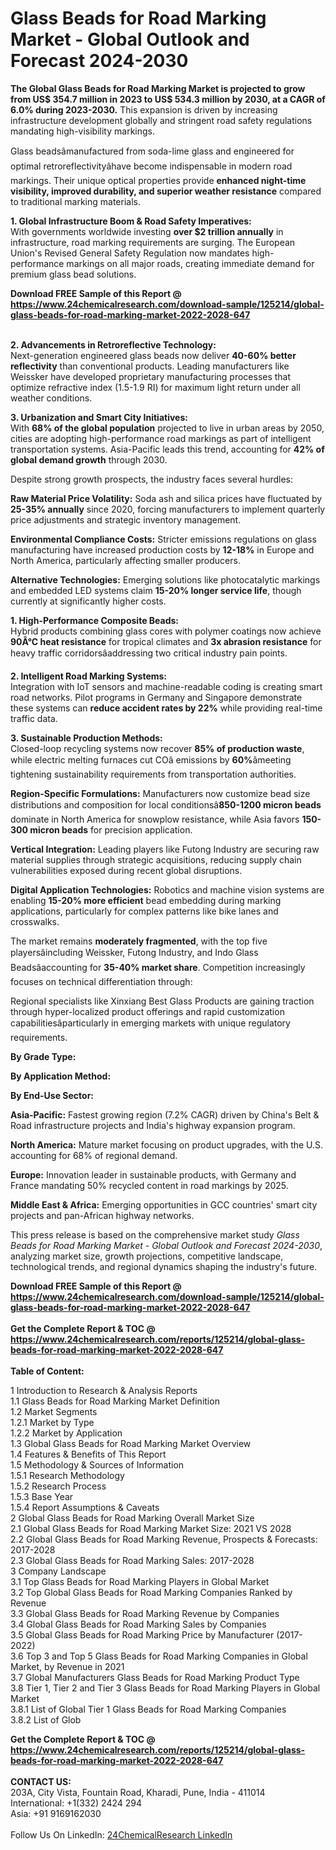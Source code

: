 <h1>Glass Beads for Road Marking Market - Global Outlook and Forecast 2024-2030</h1><p><strong>The Global Glass Beads for Road Marking Market is projected to grow from US$ 354.7 million in 2023 to US$ 534.3 million by 2030, at a CAGR of 6.0% during 2023-2030.</strong> This expansion is driven by increasing infrastructure development globally and stringent road safety regulations mandating high-visibility markings.</p><p>Glass beadsâmanufactured from soda-lime glass and engineered for optimal retroreflectivityâhave become indispensable in modern road markings. Their unique optical properties provide <strong>enhanced night-time visibility, improved durability, and superior weather resistance</strong> compared to traditional marking materials.</p><p><strong>1. Global Infrastructure Boom &amp; Road Safety Imperatives:</strong><br>
With governments worldwide investing <strong>over $2 trillion annually</strong> in infrastructure, road marking requirements are surging. The European Union's Revised General Safety Regulation now mandates high-performance markings on all major roads, creating immediate demand for premium glass bead solutions.</p><div><b>Download FREE Sample of this Report @ 
            <a href="https://www.24chemicalresearch.com/download-sample/125214/global-glass-beads-for-road-marking-market-2022-2028-647">
            https://www.24chemicalresearch.com/download-sample/125214/global-glass-beads-for-road-marking-market-2022-2028-647</a></b></div><br><p><strong>2. Advancements in Retroreflective Technology:</strong><br>
Next-generation engineered glass beads now deliver <strong>40-60% better reflectivity</strong> than conventional products. Leading manufacturers like Weissker have developed proprietary manufacturing processes that optimize refractive index (1.5-1.9 RI) for maximum light return under all weather conditions.</p><p><strong>3. Urbanization and Smart City Initiatives:</strong><br>
With <strong>68% of the global population</strong> projected to live in urban areas by 2050, cities are adopting high-performance road markings as part of intelligent transportation systems. Asia-Pacific leads this trend, accounting for <strong>42% of global demand growth</strong> through 2030.</p><p>Despite strong growth prospects, the industry faces several hurdles:</p><p><strong>Raw Material Price Volatility:</strong> Soda ash and silica prices have fluctuated by <strong>25-35% annually</strong> since 2020, forcing manufacturers to implement quarterly price adjustments and strategic inventory management.</p><p><strong>Environmental Compliance Costs:</strong> Stricter emissions regulations on glass manufacturing have increased production costs by <strong>12-18%</strong> in Europe and North America, particularly affecting smaller producers.</p><p><strong>Alternative Technologies:</strong> Emerging solutions like photocatalytic markings and embedded LED systems claim <strong>15-20% longer service life</strong>, though currently at significantly higher costs.</p><p><strong>1. High-Performance Composite Beads:</strong><br>
Hybrid products combining glass cores with polymer coatings now achieve <strong>90Â°C heat resistance</strong> for tropical climates and <strong>3x abrasion resistance</strong> for heavy traffic corridorsâaddressing two critical industry pain points.</p><p><strong>2. Intelligent Road Marking Systems:</strong><br>
Integration with IoT sensors and machine-readable coding is creating smart road networks. Pilot programs in Germany and Singapore demonstrate these systems can <strong>reduce accident rates by 22%</strong> while providing real-time traffic data.</p><p><strong>3. Sustainable Production Methods:</strong><br>
Closed-loop recycling systems now recover <strong>85% of production waste</strong>, while electric melting furnaces cut COâ emissions by <strong>60%</strong>âmeeting tightening sustainability requirements from transportation authorities.</p><p><strong>Region-Specific Formulations:</strong> Manufacturers now customize bead size distributions and composition for local conditionsâ<strong>850-1200 micron beads</strong> dominate in North America for snowplow resistance, while Asia favors <strong>150-300 micron beads</strong> for precision application.</p><p><strong>Vertical Integration:</strong> Leading players like Futong Industry are securing raw material supplies through strategic acquisitions, reducing supply chain vulnerabilities exposed during recent global disruptions.</p><p><strong>Digital Application Technologies:</strong> Robotics and machine vision systems are enabling <strong>15-20% more efficient</strong> bead embedding during marking applications, particularly for complex patterns like bike lanes and crosswalks.</p><p>The market remains <strong>moderately fragmented</strong>, with the top five playersâincluding Weissker, Futong Industry, and Indo Glass Beadsâaccounting for <strong>35-40% market share</strong>. Competition increasingly focuses on technical differentiation through:</p><p>Regional specialists like Xinxiang Best Glass Products are gaining traction through hyper-localized product offerings and rapid customization capabilitiesâparticularly in emerging markets with unique regulatory requirements.</p><p><strong>By Grade Type:</strong></p><p><strong>By Application Method:</strong></p><p><strong>By End-Use Sector:</strong></p><p><strong>Asia-Pacific:</strong> Fastest growing region (7.2% CAGR) driven by China's Belt &amp; Road infrastructure projects and India's highway expansion program.</p><p><strong>North America:</strong> Mature market focusing on product upgrades, with the U.S. accounting for 68% of regional demand.</p><p><strong>Europe:</strong> Innovation leader in sustainable products, with Germany and France mandating 50% recycled content in road markings by 2025.</p><p><strong>Middle East &amp; Africa:</strong> Emerging opportunities in GCC countries' smart city projects and pan-African highway networks.</p><p>This press release is based on the comprehensive market study <em>Glass Beads for Road Marking Market - Global Outlook and Forecast 2024-2030</em>, analyzing market size, growth projections, competitive landscape, technological trends, and regional dynamics shaping the industry's future.</p><div><b>Download FREE Sample of this Report @ 
            <a href="https://www.24chemicalresearch.com/download-sample/125214/global-glass-beads-for-road-marking-market-2022-2028-647">
            https://www.24chemicalresearch.com/download-sample/125214/global-glass-beads-for-road-marking-market-2022-2028-647</a></b></div><br><div><b>Get the Complete Report & TOC @ 
            <a href="https://www.24chemicalresearch.com/reports/125214/global-glass-beads-for-road-marking-market-2022-2028-647">
            https://www.24chemicalresearch.com/reports/125214/global-glass-beads-for-road-marking-market-2022-2028-647</a></b></div><br>
            <b>Table of Content:</b><p>1 Introduction to Research & Analysis Reports<br />
    1.1 Glass Beads for Road Marking Market Definition<br />
    1.2 Market Segments<br />
        1.2.1 Market by Type<br />
        1.2.2 Market by Application<br />
    1.3 Global Glass Beads for Road Marking Market Overview<br />
    1.4 Features & Benefits of This Report<br />
    1.5 Methodology & Sources of Information<br />
        1.5.1 Research Methodology<br />
        1.5.2 Research Process<br />
        1.5.3 Base Year<br />
        1.5.4 Report Assumptions & Caveats<br />
2 Global Glass Beads for Road Marking Overall Market Size<br />
    2.1 Global Glass Beads for Road Marking Market Size: 2021 VS 2028<br />
    2.2 Global Glass Beads for Road Marking Revenue, Prospects & Forecasts: 2017-2028<br />
    2.3 Global Glass Beads for Road Marking Sales: 2017-2028<br />
3 Company Landscape<br />
    3.1 Top Glass Beads for Road Marking Players in Global Market<br />
    3.2 Top Global Glass Beads for Road Marking Companies Ranked by Revenue<br />
    3.3 Global Glass Beads for Road Marking Revenue by Companies<br />
    3.4 Global Glass Beads for Road Marking Sales by Companies<br />
    3.5 Global Glass Beads for Road Marking Price by Manufacturer (2017-2022)<br />
    3.6 Top 3 and Top 5 Glass Beads for Road Marking Companies in Global Market, by Revenue in 2021<br />
    3.7 Global Manufacturers Glass Beads for Road Marking Product Type<br />
    3.8 Tier 1, Tier 2 and Tier 3 Glass Beads for Road Marking Players in Global Market<br />
        3.8.1 List of Global Tier 1 Glass Beads for Road Marking Companies<br />
        3.8.2 List of Glob</p><div><b>Get the Complete Report & TOC @ 
            <a href="https://www.24chemicalresearch.com/reports/125214/global-glass-beads-for-road-marking-market-2022-2028-647">
            https://www.24chemicalresearch.com/reports/125214/global-glass-beads-for-road-marking-market-2022-2028-647</a></b></div><br><b>CONTACT US:</b><br>
            203A, City Vista, Fountain Road, Kharadi, Pune, India - 411014<br>
            International: +1(332) 2424 294<br>
            Asia: +91 9169162030 <br><br>
            Follow Us On LinkedIn: <a href="https://www.linkedin.com/company/24chemicalresearch/">24ChemicalResearch LinkedIn</a>